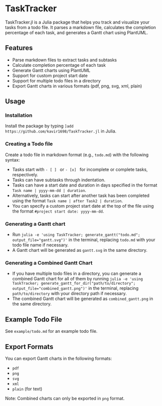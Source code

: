 # TaskTracker

TaskTracker.jl is a Julia package that helps you track and visualize your tasks from a todo file. It parses a markdown file, calculates the completion percentage of each task, and generates a Gantt chart using PlantUML.

## Features

- Parse markdown files to extract tasks and subtasks
- Calculate completion percentage of each task
- Generate Gantt charts using PlantUML
- Support for custom project start date
- Support for multiple todo files in a directory
- Export Gantt charts in various formats (pdf, png, svg, xml, plain)

## Usage

### Installation

Install the package by typing `]add https://github.com/kavir1698/TaskTracker.jl` in Julia.

### Creating a Todo file

Create a todo file in markdown format (e.g., `todo.md`) with the following syntax:

- Tasks start with `- [ ] ` or `- [x] ` for incomplete or complete tasks, respectively.
- Tasks can have subtasks through indentation.
- Tasks can have a start date and duration in days specified in the format `Task name | yyyy-mm-dd | duration`.
- Alternatively, tasks can start after another task has been completed using the format `Task name | after Task2 | duration`.
- You can specify a custom project start date at the top of the file using the format `#project start date: yyyy-mm-dd`.

### Generating a Gantt chart

- Run `julia -e 'using TaskTracker; generate_gantt("todo.md"; output_file="gantt.svg")'` in the terminal, replacing `todo.md` with your todo file name if necessary.
- A Gantt chart will be generated as `gantt.svg` in the same directory.

### Generating a Combined Gantt Chart

- If you have multiple todo files in a directory, you can generate a combined Gantt chart for all of them by running `julia -e 'using TaskTracker; generate_gantt_for_dir("path/to/directory"; output_file="combined_gantt.png")'` in the terminal, replacing `path/to/directory` with your directory path if necessary.
- The combined Gantt chart will be generated as `combined_gantt.png` in the same directory.


## Example Todo File

See `example/todo.md` for an example todo file.

## Export Formats

You can export Gantt charts in the following formats:

- `pdf`
- `png`
- `svg`
- `xml`
- `plain` (for text)

Note: Combined charts can only be exported in `png` format.
